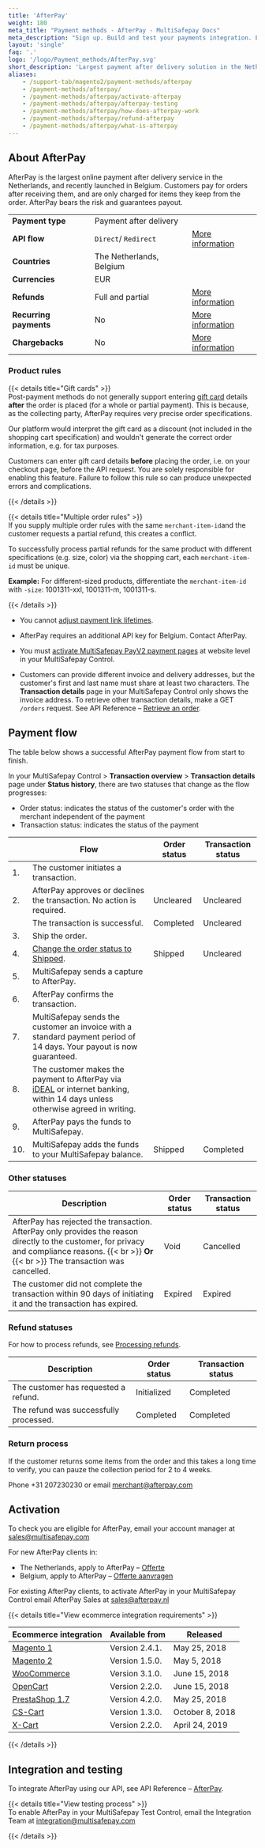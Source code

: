 ```yaml
---
title: 'AfterPay'
weight: 180
meta_title: "Payment methods - AfterPay - MultiSafepay Docs"
meta_description: "Sign up. Build and test your payments integration. Explore our products and services. Use our API Reference, SDKs, and wrappers. Get support."
layout: 'single'
faq: '.'
logo: '/logo/Payment_methods/AfterPay.svg' 
short_description: 'Largest payment after delivery solution in the Netherlands. Now available in Belgium.'
aliases:
    - /support-tab/magento2/payment-methods/afterpay
    - /payment-methods/afterpay/
    - /payment-methods/afterpay/activate-afterpay
    - /payment-methods/afterpay/afterpay-testing
    - /payment-methods/afterpay/how-does-afterpay-work
    - /payment-methods/afterpay/refund-afterpay
    - /payment-methods/afterpay/what-is-afterpay
---
```


## About AfterPay

AfterPay is the largest online payment after delivery service in the Netherlands, and recently launched in Belgium. Customers pay for orders after receiving them, and are only charged for items they keep from the order. AfterPay bears the risk and guarantees payout.

|   |   |   |
|---|---|---|
| **Payment type**   | Payment after delivery  | |
| **API flow**  | `Direct`/ `Redirect`| [More information](/faq/api/difference-between-direct-and-redirect) |
| **Countries**  | The Netherlands, Belgium  | |
| **Currencies**  | EUR |  | 
| **Refunds**  | Full and partial  | [More information](/payment-methods/billing-suite/afterpay/faq/processing-refunds/) | 
| **Recurring payments**  | No | [More information](/tools/recurring-payments)  |
| **Chargebacks**  | No | [More information](/faq/chargebacks)  |

### Product rules

{{< details title="Gift cards" >}}
&nbsp;  
Post-payment methods do not generally support entering [gift card](/payment-methods/prepaid-cards/gift-cards) details **after** the order is placed (for a whole or partial payment). This is because, as the collecting party, AfterPay requires very precise order specifications. 

Our platform would interpret the gift card as a discount (not included in the shopping cart specification) and wouldn't generate the correct order information, e.g. for tax purposes. 

Customers can enter gift card details **before** placing the order, i.e. on your checkout page, before the API request. You are solely responsible for enabling this feature. Failure to follow this rule so can produce unexpected errors and complications.

{{< /details >}}

{{< details title="Multiple order rules" >}}
&nbsp;  
If you supply multiple order rules with the same `merchant-item-id`and the customer requests a partial refund, this creates a conflict. 

To successfully process partial refunds for the same product with different specifications (e.g. size, color) via the shopping cart, each `merchant-item-id` must be unique.

**Example:** For different-sized products, differentiate the `merchant-item-id` with `-size`: 1001311-xxl, 1001311-m, 1001311-s.

{{< /details >}}

- You cannot [adjust payment link lifetimes](/faq/api/lifetime-of-a-payment-link).

- AfterPay requires an additional API key for Belgium. Contact AfterPay.

- You must [activate MultiSafepay PayV2 payment pages](/payment-methods/billing-suite/afterpay/faq/activating-payv2/) at website level in your MultiSafepay Control. 

- Customers can provide different invoice and delivery addresses, but the customer's first and last name must share at least two characters. The **Transaction details** page in your MultiSafepay Control only shows the invoice address. To retrieve other transaction details, make a GET `/orders` request. See API Reference – [Retrieve an order](/api/#retrieve-an-order).

## Payment flow

The table below shows a successful AfterPay payment flow from start to finish.  

In your MultiSafepay Control > **Transaction overview** > **Transaction details** page under **Status history**, there are two statuses that change as the flow progresses: 

- Order status: indicates the status of the customer's order with the merchant independent of the payment
- Transaction status: indicates the status of the payment

|  | Flow | Order status | Transaction status |
|---|---|---|---|
| 1. | The customer initiates a transaction. |  |  |
| 2. | AfterPay approves or declines the transaction. No action is required. | Uncleared | Uncleared |
| | The transaction is successful.  | Completed  | Uncleared  |
| 3. | Ship the order. | | |
| 4. | [Change the order status to Shipped](/payment-methods/billing-suite/afterpay/faq/changing-order-status-to-shipped/).  | Shipped | Uncleared |
| 5. | MultiSafepay sends a capture to AfterPay. |  |   |
| 6. | AfterPay confirms the transaction. | | |
| 7. | MultiSafepay sends the customer an invoice with a standard payment period of 14 days. Your payout is now guaranteed. | | |
| 8. | The customer makes the payment to AfterPay  via [iDEAL](/payment-methods/banks/ideal/) or internet banking, within 14 days unless otherwise agreed in writing. |  |  |
| 9. | AfterPay pays the funds to MultiSafepay. |  |  |
| 10. | MultiSafepay adds the funds to your MultiSafepay balance.| Shipped | Completed |

### Other statuses

| Description | Order status | Transaction status |
|---|---|---|
| AfterPay has rejected the transaction. AfterPay only provides the reason directly to the customer, for privacy and compliance reasons. {{< br >}} **Or** {{< br >}} The transaction was cancelled. | Void | Cancelled |
| The customer did not complete the transaction within 90 days of initiating it and the transaction has expired. | Expired | Expired |

### Refund statuses

For how to process refunds, see [Processing refunds](/payment-methods/billing-suite/klarna/#processing-refunds).

| Description | Order status | Transaction status |
|---|---|---|
| The customer has requested a refund. | Initialized    | Completed   |
| The refund was successfully processed.  | Completed      | Completed   |

### Return process
If the customer returns some items from the order and this takes a long time to verify, you can pauze the collection period for 2 to 4 weeks. 

Phone +31 207230230 or email <merchant@afterpay.com> 

## Activation 

To check you are eligible for AfterPay, email your account manager at <sales@multisafepay.com>

For new AfterPay clients in:

- The Netherlands, apply to AfterPay – [Offerte](https://www.afterpay.nl/nl/zakelijk/offerte) 
- Belgium, apply to AfterPay – [Offerte aanvragen](https://www.afterpay.be/be/footer/zakelijke-partners/offerte-aanvragen)

For existing AfterPay clients, to activate AfterPay in your MultiSafepay Control email AfterPay Sales at <sales@afterpay.nl>  

{{< details title="View ecommerce integration requirements" >}}

| Ecommerce integration | Available from  | Released  |
|---|---|---|
| [Magento 1](/integrations/ecommerce-integrations/magento1/changelog)  | Version 2.4.1.  | May 25, 2018  | 
| [Magento 2](https://github.com/MultiSafepay/Magento2Msp/blob/master/CHANGELOG.md)  | Version 1.5.0.  | May 5, 2018  |
| [WooCommerce](https://github.com/MultiSafepay/WooCommerce/blob/master/CHANGELOG.md)  | Version 3.1.0.  | June 15, 2018  |
| [OpenCart](https://github.com/MultiSafepay/Opencart/blob/master/CHANGELOG.md)  | Version 2.2.0.  | June 15, 2018  |
| [PrestaShop 1.7](https://github.com/MultiSafepay/PrestaShop/blob/master/CHANGELOG.md)  | Version 4.2.0.  | May 25, 2018  |
| [CS-Cart](https://github.com/MultiSafepay/CS-Cart/blob/master/CHANGELOG.md)  | Version 1.3.0.  | October 8, 2018  |
| [X-Cart](/integrations/ecommerce-integrations/x-cart)  | Version 2.2.0.  | April 24, 2019  |

{{< /details >}}

## Integration and testing

To integrate AfterPay using our API, see API Reference – [AfterPay](/api/#afterpay).

{{< details title="View testing process" >}}
&nbsp;  
To enable AfterPay in your MultiSafepay Test Control, email the Integration Team at <integration@multisafepay.com>

{{< /details >}}



